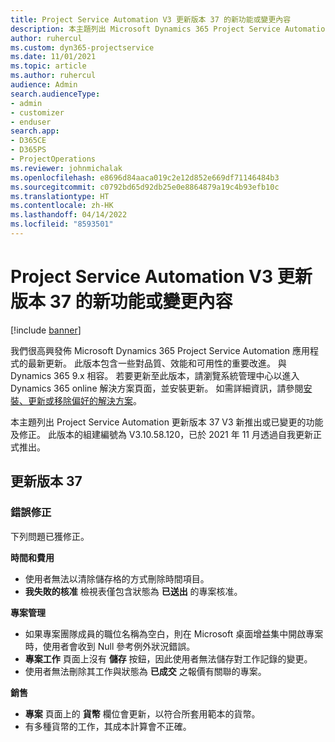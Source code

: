 ```yaml
---
title: Project Service Automation V3 更新版本 37 的新功能或變更內容
description: 本主題列出 Microsoft Dynamics 365 Project Service Automation 更新版本 37 V3 中可用的功能與修正。
author: ruhercul
ms.custom: dyn365-projectservice
ms.date: 11/01/2021
ms.topic: article
ms.author: ruhercul
audience: Admin
search.audienceType:
- admin
- customizer
- enduser
search.app:
- D365CE
- D365PS
- ProjectOperations
ms.reviewer: johnmichalak
ms.openlocfilehash: e8696d84aaca019c2e12d852e669df71146484b3
ms.sourcegitcommit: c0792bd65d92db25e0e8864879a19c4b93efb10c
ms.translationtype: HT
ms.contentlocale: zh-HK
ms.lasthandoff: 04/14/2022
ms.locfileid: "8593501"
---
```

# <a name="whats-new-or-changed-in-project-service-automation-update-release-37-v3"></a>Project Service Automation V3 更新版本 37 的新功能或變更內容

[!include [banner](../includes/psa-now-project-operations.md)]

我們很高興發佈 Microsoft Dynamics 365 Project Service Automation 應用程式的最新更新。 此版本包含一些對品質、效能和可用性的重要改進。 與 Dynamics 365 9.x 相容。 若要更新至此版本，請瀏覽系統管理中心以進入 Dynamics 365 online 解決方案頁面，並安裝更新。 如需詳細資訊，請參閱[安裝、更新或移除偏好的解決方案](/power-platform/admin/install-remove-preferred-solution)。

本主題列出 Project Service Automation 更新版本 37 V3 新推出或已變更的功能及修正。 此版本的組建編號為 V3.10.58.120，已於 2021 年 11 月透過自我更新正式推出。

## <a name="update-release-37"></a>更新版本 37

### <a name="bug-fixes"></a>錯誤修正

下列問題已獲修正。

**時間和費用**
- 使用者無法以清除儲存格的方式刪除時間項目。
- **我失敗的核准** 檢視表僅包含狀態為 **已送出** 的專案核准。

**專案管理**
- 如果專案團隊成員的職位名稱為空白，則在 Microsoft 桌面增益集中開啟專案時，使用者會收到 Null 參考例外狀況錯誤。
- **專案工作** 頁面上沒有 **儲存** 按鈕，因此使用者無法儲存對工作記錄的變更。
- 使用者無法刪除其工作與狀態為 **已成交** 之報價有關聯的專案。

**銷售**
- **專案** 頁面上的 **貨幣** 欄位會更新，以符合所套用範本的貨幣。
- 有多種貨幣的工作，其成本計算會不正確。
